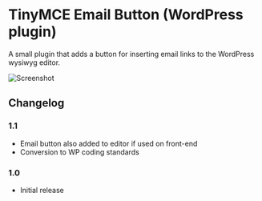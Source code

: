 TinyMCE Email Button (WordPress plugin)
=======================================

A small plugin that adds a button for inserting email links to the WordPress wysiwyg editor.

![Screenshot](https://raw.github.com/GeertDD/wp-plugin-tinymce-email-button/master/screenshot.png)

Changelog
---------

### 1.1
* Email button also added to editor if used on front-end
* Conversion to WP coding standards

### 1.0
* Initial release